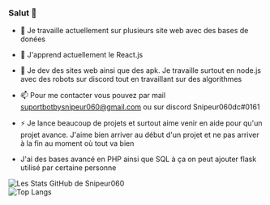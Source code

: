### Salut 👋


- 🔭 Je travaille actuellement sur plusieurs site web avec des bases de donées
- 🌱 J'apprend actuellement le React.js
- 💬 Je dev des sites web ainsi que des apk. Je travaille surtout en node.js avec des robots sur discord tout en travaillant sur des algorithmes
- 📫 Pour me contacter vous pouvez par mail suportbotbysnipeur060@gmail.com ou sur discord Snipeur060dc#0161

- ⚡ Je lance beaucoup de projets et surtout aime venir en aide pour qu'un projet avance. J'aime bien arriver au début d'un projet et ne pas arriver à la fin au moment où tout va bien 

- J'ai des bases avancé en PHP ainsi que SQL à ça on peut ajouter flask utilisé par certaine personne

![Les Stats GitHub de Snipeur060](https://github-readme-stats.vercel.app/api?username=Snipeur060&show_icons=true&theme=cobalt)</br>
![Top Langs](https://github-readme-stats.vercel.app/api/top-langs/?username=Snipeur060)</br>

